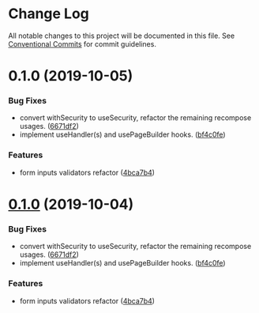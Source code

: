 # Change Log

All notable changes to this project will be documented in this file.
See [Conventional Commits](https://conventionalcommits.org) for commit guidelines.

<a name="0.1.0"></a>
# 0.1.0 (2019-10-05)


### Bug Fixes

* convert withSecurity to useSecurity, refactor the remaining recompose usages. ([6671df2](https://github.com/webiny/webiny-js/commit/6671df2))
* implement useHandler(s) and usePageBuilder hooks. ([bf4c0fe](https://github.com/webiny/webiny-js/commit/bf4c0fe))


### Features

* form inputs validators refactor ([4bca7b4](https://github.com/webiny/webiny-js/commit/4bca7b4))





<a name="0.1.0"></a>
# [0.1.0](https://github.com/webiny/webiny-js/compare/@webiny/app-mailchimp@1.0.0-next.1...@webiny/app-mailchimp@0.1.0) (2019-10-04)


### Bug Fixes

* convert withSecurity to useSecurity, refactor the remaining recompose usages. ([6671df2](https://github.com/webiny/webiny-js/commit/6671df2))
* implement useHandler(s) and usePageBuilder hooks. ([bf4c0fe](https://github.com/webiny/webiny-js/commit/bf4c0fe))


### Features

* form inputs validators refactor ([4bca7b4](https://github.com/webiny/webiny-js/commit/4bca7b4))
